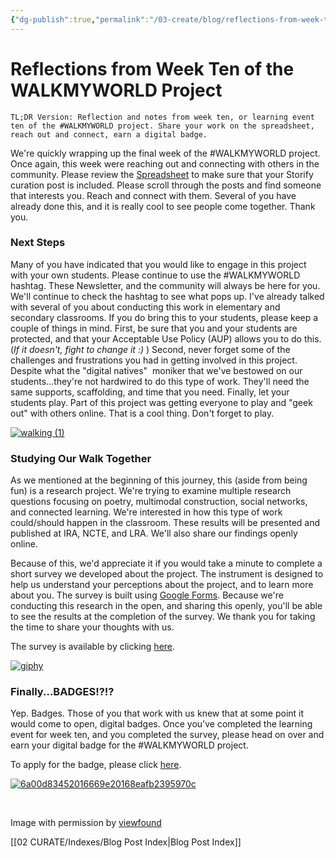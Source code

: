 ```yaml
---
{"dg-publish":true,"permalink":"/03-create/blog/reflections-from-week-ten-of-the-walkmyworld-project/","title":"Reflections from Week Ten of the #WALKMYWORLD Project","tags":["walkmyworld"]}
---
```


# Reflections from Week Ten of the WALKMYWORLD Project

```
TL;DR Version: Reflection and notes from week ten, or learning event ten of the #WALKMYWORLD project. Share your work on the spreadsheet, reach out and connect, earn a digital badge.
```

We're quickly wrapping up the final week of the #WALKMYWORLD project. Once again, this week were reaching out and connecting with others in the community. Please review the [Spreadsheet](https://docs.google.com/spreadsheets/d/1dPpUGkVcEpgewx21loaWMaQvQctGod8M-UNkm49Fof8/edit?usp=sharing) to make sure that your Storify curation post is included. Please scroll through the posts and find someone that interests you. Reach and connect with them. Several of you have already done this, and it is really cool to see people come together. Thank you.

### Next Steps

Many of you have indicated that you would like to engage in this project with your own students. Please continue to use the #WALKMYWORLD hashtag. These Newsletter, and the community will always be here for you. We'll continue to check the hashtag to see what pops up. I've already talked with several of you about conducting this work in elementary and secondary classrooms. If you do bring this to your students, please keep a couple of things in mind. First, be sure that you and your students are protected, and that your Acceptable Use Policy (AUP) allows you to do this. (_If it doesn't, fight to change it :)_ ) Second, never forget some of the challenges and frustrations you had in getting involved in this project. Despite what the "digital natives"  moniker that we've bestowed on our students...they're not hardwired to do this type of work. They'll need the same supports, scaffolding, and time that you need. Finally, let your students play. Part of this project was getting everyone to play and "geek out" with others online. That is a cool thing. Don't forget to play.

[![walking (1)](images/walking-1.gif)](http://wiobyrne.com/wp-content/uploads/2014/03/walking-1.gif)

### Studying Our Walk Together

As we mentioned at the beginning of this journey, this (aside from being fun) is a research project. We're trying to examine multiple research questions focusing on poetry, multimodal construction, social networks, and connected learning. We're interested in how this type of work could/should happen in the classroom. These results will be presented and published at IRA, NCTE, and LRA. We'll also share our findings openly online.

Because of this, we'd appreciate it if you would take a minute to complete a short survey we developed about the project. The instrument is designed to help us understand your perceptions about the project, and to learn more about you. The survey is built using [Google Forms](https://sites.google.com/site/textsandtools/techtutorials/google-apps-for-educators/google-forms). Because we're conducting this research in the open, and sharing this openly, you'll be able to see the results at the completion of the survey. We thank you for taking the time to share your thoughts with us.

The survey is available by clicking [here](https://docs.google.com/forms/d/1_8Gcb4_omB2zpveaV2h39aoVxZ3hi_gq7NFNGBz74yg/viewform).

[![giphy](images/giphy.gif)](http://wiobyrne.com/wp-content/uploads/2014/03/giphy.gif)

### Finally...BADGES!?!?

Yep. Badges. Those of you that work with us knew that at some point it would come to open, digital badges. Once you've completed the learning event for week ten, and you completed the survey, please head on over and earn your digital badge for the #WALKMYWORLD project.

To apply for the badge, please click [here](http://badges.p2pu.org/en/badge/view/347/).

[![6a00d83452016669e20168eafb2395970c](images/6a00d83452016669e20168eafb2395970c.jpg)](http://wiobyrne.com/wp-content/uploads/2014/03/6a00d83452016669e20168eafb2395970c.jpg)

 

Image with permission by [viewfound](http://www.viewfound.ca/2011-05-11/dont-stop-walking/)

[[02 CURATE/Indexes/Blog Post Index\|Blog Post Index]]